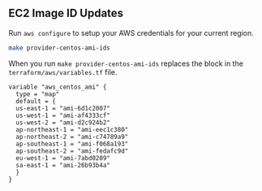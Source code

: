 ## EC2 Image ID Updates

Run `aws configure` to setup your AWS credentials for your current region.

```sh
make provider-centos-ami-ids
```

When you run `make provider-centos-ami-ids` replaces the block in the `terraform/aws/variables.tf` file.

```
variable "aws_centos_ami" {
  type = "map"
  default = {
  us-east-1 = "ami-6d1c2007"
  us-west-1 = "ami-af4333cf"
  us-west-2 = "ami-d2c924b2"
  ap-northeast-1 = "ami-eec1c380"
  ap-northeast-2 = "ami-c74789a9"
  ap-southeast-1 = "ami-f068a193"
  ap-southeast-2 = "ami-fedafc9d"
  eu-west-1 = "ami-7abd0209"
  sa-east-1 = "ami-26b93b4a"
  }
}
```
